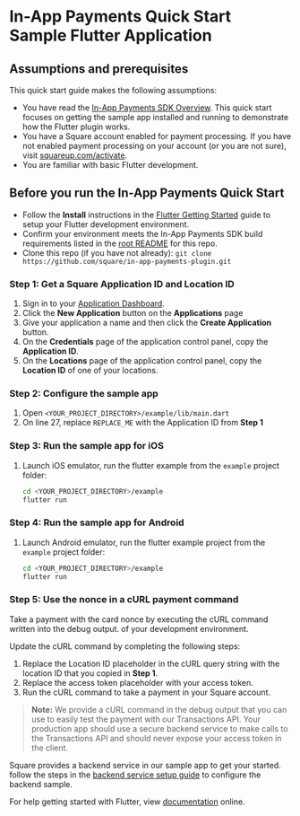 #  In-App Payments Quick Start Sample Flutter Application



## Assumptions and prerequisites

This quick start guide makes the following assumptions:

* You have read the [In-App Payments SDK Overview]. This quick start focuses on getting
  the sample app installed and running to demonstrate how the Flutter
  plugin works.
* You have a Square account enabled for payment processing. If you have not
  enabled payment processing on your account (or you are not sure), visit
  [squareup.com/activate].
* You are familiar with basic Flutter development.

## Before you run the In-App Payments Quick Start

* Follow the **Install** instructions in the [Flutter Getting Started] guide to
  setup your Flutter development environment.
* Confirm your environment meets the In-App Payments SDK build requirements listed in the [root README] for this repo.
* Clone this repo (if you have not already):
  `git clone https://github.com/square/in-app-payments-plugin.git`


### Step 1: Get a Square Application ID and Location ID 

1. Sign in to your [Application Dashboard](https://connect.squareup.com/apps).
1. Click the **New Application** button on the **Applications** page
1. Give your application a name and then click the **Create Application** button.
1. On the **Credentials** page of the application control panel, copy the
   **Application ID**.
1. On the **Locations** page of the application control panel, copy the
   **Location ID** of one of your locations.


### Step 2: Configure the sample app
1. Open `<YOUR_PROJECT_DIRECTORY>/example/lib/main.dart`
1. On line 27, replace `REPLACE_ME` with the Application ID from **Step 1**

### Step 3: Run the sample app for iOS

1. Launch iOS emulator, run the flutter example from the `example` project folder: 
    ```bash
    cd <YOUR_PROJECT_DIRECTORY>/example
    flutter run
    ```

### Step 4: Run the sample app for Android

1. Launch Android emulator, run the flutter example project from the `example` project folder:
    ```bash
    cd <YOUR_PROJECT_DIRECTORY>/example
    flutter run
    ```

### Step 5: Use the nonce in a cURL payment command
Take a payment with the card nonce by executing the cURL command written into the debug output.
of your development environment. 

Update the cURL command by completing the following steps:

1. Replace the Location ID placeholder in the cURL query string with the 
location ID that you copied in **Step 1**.
1. Replace the access token placeholder with your access token. 
1. Run the cURL command to take a payment in your Square account.
>**Note:** We provide a cURL command in the debug output that you can use to easily test the payment with our  Transactions API. Your production app should use a secure backend service to make calls to the Transactions API and should never expose your access token in the client.

Square provides a backend service in our sample app to get your started. follow the 
steps in the [backend service setup guide] to configure the backend sample.

For help getting started with Flutter, view [documentation](https://flutter.io/) online.

[//]: # "Link anchor definitions"
[In-App Payments SDK Overview]: https://docs.connect.squareup.com/payments/in-app-payments-sdk/what-it-does
[squareup.com/activate]: https://squareup.com/activate
[Square Application Dashboard]: https://connect.squareup.com/apps/
[Flutter Getting Started]: https://flutter.io/docs/get-started/install
[root README]: ../README.md
[transaction details in Square Dashboard]: https://squareup.com/dashboard/sales/transactions
[backend service setup guide]: take_a_payment.md
